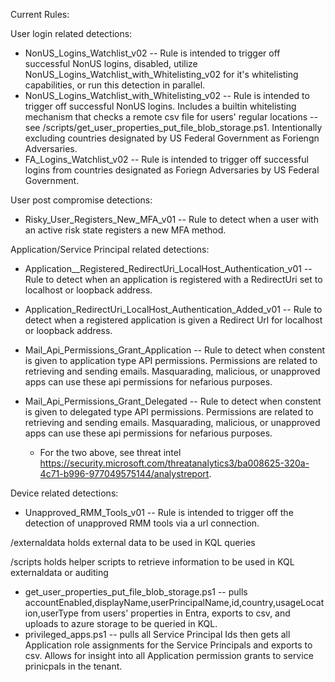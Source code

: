 Current Rules:

User login related detections:
- NonUS_Logins_Watchlist_v02 -- Rule is intended to trigger off successful NonUS logins, disabled, utilize NonUS_Logins_Watchlist_with_Whitelisting_v02 for it's whitelisting capabilities, or run this detection in parallel.
- NonUS_Logins_Watchlist_with_Whitelisting_v02 -- Rule is intended to trigger off successful NonUS logins. Includes a builtin whitelisting mechanism that checks a remote csv file for users' regular locations -- see /scripts/get_user_properties_put_file_blob_storage.ps1. Intentionally excluding countries designated by US Federal Government as Foriengn Adversaries.
- FA_Logins_Watchlist_v02 -- Rule is intended to trigger off successful logins from countries designated as Foriegn Adversaries by US Federal Government.

User post compromise detections:
- Risky_User_Registers_New_MFA_v01 -- Rule to detect when a user with an active risk state registers a new MFA method.

Application/Service Principal related detections:
- Application__Registered_RedirectUri_LocalHost_Authentication_v01 -- Rule to detect when an application is registered with a RedirectUri set to localhost or loopback address.
- Application_RedirectUri_LocalHost_Authentication_Added_v01 -- Rule to detect when a registered application is given a Redirect Url for localhost or loopback address.

- Mail_Api_Permissions_Grant_Application -- Rule to detect when constent is given to application type API permissions. Permissions are related to retrieving and sending emails. Masquarading, malicious, or unapproved apps can use these api permissions for nefarious purposes.
- Mail_Api_Permissions_Grant_Delegated -- Rule to detect when constent is given to delegated type API permissions. Permissions are related to retrieving and sending emails. Masquarading, malicious, or unapproved apps can use these api permissions for nefarious purposes.
  - For the two above, see threat intel https://security.microsoft.com/threatanalytics3/ba008625-320a-4c71-b996-977049575144/analystreport.

Device related detections:
- Unapproved_RMM_Tools_v01 -- Rule is intended to trigger off the detection of unapproved RMM tools via a url connection.
 
/externaldata holds external data to be used in KQL queries

/scripts holds helper scripts to retrieve information to be used in KQL externaldata or auditing
  - get_user_properties_put_file_blob_storage.ps1 -- pulls accountEnabled,displayName,userPrincipalName,id,country,usageLocation,userType from users' properties in Entra, exports to csv, and uploads to azure storage to be queried in KQL.
  - privileged_apps.ps1 -- pulls all Service Principal Ids then gets all Application role assignments for the Service Principals and exports to csv. Allows for insight into all Application permission grants to service prinicpals in the tenant.
